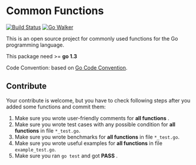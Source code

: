 Common Functions
================

[![Build Status](https://travis-ci.org/vxzhong/com.svg)](https://travis-ci.org/vxzhong/com) [![Go Walker](http://gowalker.org/api/v1/badge)](http://gowalker.org/github.com/vxzhong/com)

This is an open source project for commonly used functions for the Go programming language.

This package need >= **go 1.3**

Code Convention: based on [Go Code Convention](https://github.com/unknwon/go-code-convention).

## Contribute

Your contribute is welcome, but you have to check following steps after you added some functions and commit them:

1. Make sure you wrote user-friendly comments for **all functions** .
2. Make sure you wrote test cases with any possible condition for **all functions** in file `*_test.go`.
3. Make sure you wrote benchmarks for **all functions** in file `*_test.go`.
4. Make sure you wrote useful examples for **all functions** in file `example_test.go`.
5. Make sure you ran `go test` and got **PASS** .
